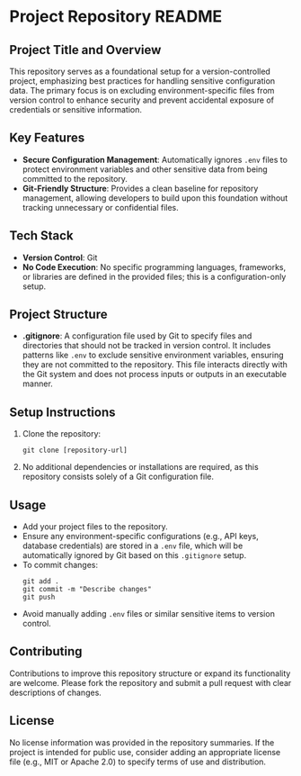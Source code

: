 # Project Repository README

## Project Title and Overview

This repository serves as a foundational setup for a version-controlled project, emphasizing best practices for handling sensitive configuration data. The primary focus is on excluding environment-specific files from version control to enhance security and prevent accidental exposure of credentials or sensitive information.

## Key Features

- **Secure Configuration Management**: Automatically ignores `.env` files to protect environment variables and other sensitive data from being committed to the repository.
- **Git-Friendly Structure**: Provides a clean baseline for repository management, allowing developers to build upon this foundation without tracking unnecessary or confidential files.

## Tech Stack

- **Version Control**: Git
- **No Code Execution**: No specific programming languages, frameworks, or libraries are defined in the provided files; this is a configuration-only setup.

## Project Structure

- **.gitignore**: A configuration file used by Git to specify files and directories that should not be tracked in version control. It includes patterns like `.env` to exclude sensitive environment variables, ensuring they are not committed to the repository. This file interacts directly with the Git system and does not process inputs or outputs in an executable manner.

## Setup Instructions

1. Clone the repository:  
   ```
   git clone [repository-url]
   ```
2. No additional dependencies or installations are required, as this repository consists solely of a Git configuration file.

## Usage

- Add your project files to the repository.
- Ensure any environment-specific configurations (e.g., API keys, database credentials) are stored in a `.env` file, which will be automatically ignored by Git based on this `.gitignore` setup.
- To commit changes:  
  ```
  git add .
  git commit -m "Describe changes"
  git push
  ```
- Avoid manually adding `.env` files or similar sensitive items to version control.

## Contributing

Contributions to improve this repository structure or expand its functionality are welcome. Please fork the repository and submit a pull request with clear descriptions of changes.

## License

No license information was provided in the repository summaries. If the project is intended for public use, consider adding an appropriate license file (e.g., MIT or Apache 2.0) to specify terms of use and distribution.